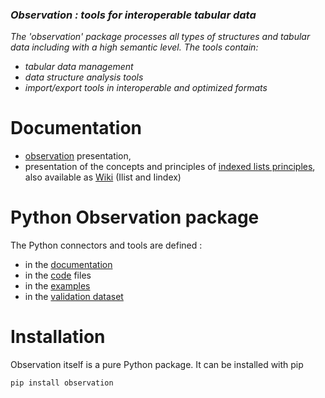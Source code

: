### *Observation : tools for interoperable tabular data*
*The 'observation' package processes all types of structures and tabular data including with a high semantic level.*
*The tools contain:*
- *tabular data management*
- *data structure analysis tools*
- *import/export tools in interoperable and optimized formats*
# Documentation
- [observation](https://github.com/loco-philippe/Environmental-Sensing/tree/main/documentation/Observation.pdf) presentation,
- presentation of the concepts and principles of [indexed lists principles](https://github.com/loco-philippe/Environmental-Sensing/tree/main/documentation/Ilist_principles.pdf), also available as [Wiki](https://github.com/loco-philippe/Environmental-Sensing/wiki/Indexed-list) (Ilist and Iindex)
# Python Observation package
The Python connectors and tools are defined :
- in the [documentation](https://loco-philippe.github.io/python/observation.html)
- in the [code](https://github.com/loco-philippe/Environmental-Sensing/tree/main/python/observation/README.md)  files 
- in the [examples](https://github.com/loco-philippe/Environmental-Sensing/tree/main/python/Examples/README.md)
- in the [validation dataset](https://github.com/loco-philippe/Environmental-Sensing/tree/main/python/Validation/README.md)
# Installation
Observation itself is a pure Python package. It can be installed with pip 

    pip install observation
    
